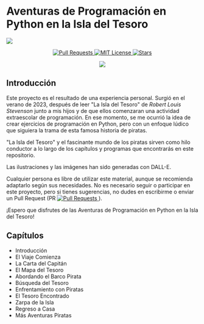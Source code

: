 
# Aventuras de Programación en Python en la Isla del Tesoro

![](https://repository-images.githubusercontent.com/717559382/ec86779c-43cc-4328-9a1d-346c44289c15)

<p align="center">
  <a href="https://github.com/imarranz/aventuras-programacion-python-isla-del-tesoro/pulls">
    <img src="https://img.shields.io/badge/PRs-welcome-brightgreen.svg?longCache=true" alt="Pull Requests">
  </a>
  <a href="LICENSE.md">
    <img src="https://img.shields.io/badge/License-MIT-red.svg?longCache=true" alt="MIT License">
  </a>
   <a href="https://github.com/imarranz/aventuras-programacion-python-isla-del-tesoro"><img src="https://img.shields.io/github/stars/imarranz/aventuras-programacion-python-isla-del-tesoro" alt="Stars"/></a>
  </a>
</p>

<p align="center">
  <a href="https://twitter.com/imarranz" target="_blank">
    <img src="https://img.shields.io/twitter/follow/imarranz.svg?logo=twitter">
  </a>
</p>

## Introducción

Este proyecto es el resultado de una experiencia personal. Surgió en el verano de 2023, después de leer "La Isla del Tesoro" de _Robert Louis Stevenson_ junto a mis hijos y de que ellos comenzaran una actividad extraescolar de programación. En ese momento, se me ocurrió la idea de crear ejercicios de programación en Python, pero con un enfoque lúdico que siguiera la trama de esta famosa historia de piratas.

"La Isla del Tesoro" y el fascinante mundo de los piratas sirven como hilo conductor a lo largo de los capítulos y programas que encontrarás en este repositorio.

Las ilustraciones y las imágenes han sido generadas con DALL-E.

Cualquier persona es libre de utilizar este material, aunque se recomienda adaptarlo según sus necesidades. No es necesario seguir o participar en este proyecto, pero si tienes sugerencias, no dudes en escribirme o enviar un Pull Request (PR <a href="https://github.com/imarranz/aventuras-programacion-python-isla-del-tesoro/pulls">
    <img src="https://img.shields.io/badge/PRs-welcome-brightgreen.svg?longCache=true" alt="Pull Requests">
  </a>).

¡Espero que disfrutes de las Aventuras de Programación en Python en la Isla del Tesoro!

## Capítulos

  * Introducción
  * El Viaje Comienza
  * La Carta del Capitán
  * El Mapa del Tesoro
  * Abordando el Barco Pirata
  * Búsqueda del Tesoro
  * Enfrentamiento con Piratas
  * El Tesoro Encontrado
  * Zarpa de la Isla
  * Regreso a Casa
  * Más Aventuras Piratas

